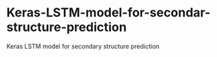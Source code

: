 # Keras-LSTM-model-for-secondar-structure-prediction
Keras LSTM model for secondary structure prediction
